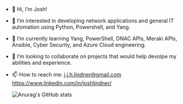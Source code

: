 - 👋 Hi, I’m Josh!
- 👀 I’m interested in developing network applications and general IT automation using Python, Powershell, and Yang.
- 🌱 I’m currently learning Yang, PowerShell, DNAC APIs, Meraki APIs, Ansible, Cyber Security, and Azure Cloud engineering.
- 💞️ I’m looking to collaborate on projects that would help devolpe my abilities and experience.
- 📫 How to reach me:
      j.j.h.lindner@gmail.com
      https://www.linkedin.com/in/joshlindner/
      
      
     ![Anurag's GitHub stats](https://github-readme-stats.vercel.app/api?username=AureliusAtilius&show_icons=true&theme=dark)



<!---
AureliusAtilius/AureliusAtilius is a ✨ special ✨ repository because its `README.md` (this file) appears on your GitHub profile.
You can click the Preview link to take a look at your changes.
--->
